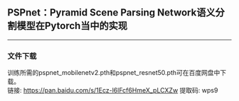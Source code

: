 ## PSPnet：Pyramid Scene Parsing Network语义分割模型在Pytorch当中的实现
---
### 文件下载
训练所需的pspnet_mobilenetv2.pth和pspnet_resnet50.pth可在百度网盘中下载。    
链接: https://pan.baidu.com/s/1Ecz-l6lFcf6HmeX_pLCXZw 提取码: wps9    
